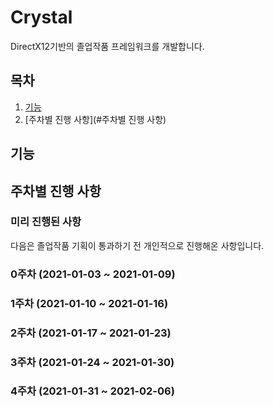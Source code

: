 # Crystal
DirectX12기반의 졸업작품 프레임워크를 개발합니다.
## 목차
1. [기능](#기능)
2. [주차별 진행 사항](#주차별 진행 사항)

## 기능

## 주차별 진행 사항
### 미리 진행된 사항
다음은 졸업작품 기획이 통과하기 전 개인적으로 진행해온 사항입니다. 

### 0주차 (2021-01-03 ~ 2021-01-09)
### 1주차 (2021-01-10 ~ 2021-01-16)
### 2주차 (2021-01-17 ~ 2021-01-23)
### 3주차 (2021-01-24 ~ 2021-01-30)
### 4주차 (2021-01-31 ~ 2021-02-06)
